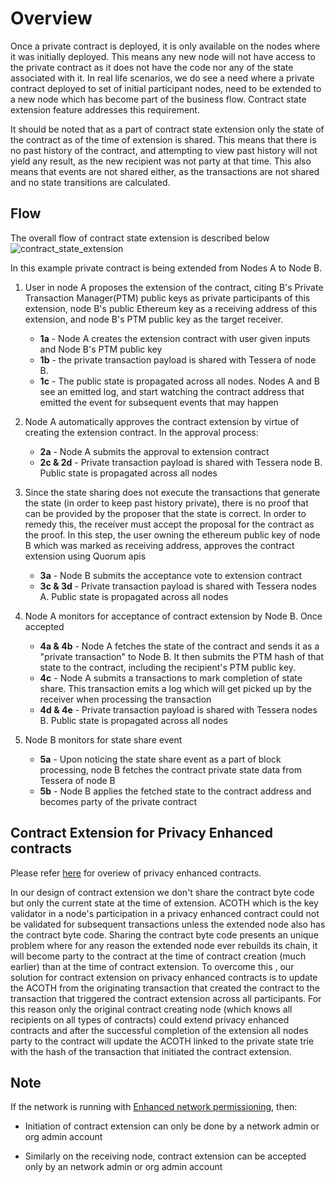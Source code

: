 # Overview
Once a private contract is deployed, it is only available on the nodes where it was initially deployed. This means any new node will not have access to the private contract as it does not have the code nor any of the state associated with it. In real life scenarios, we do see a need where a private contract deployed to set of initial participant nodes, need to be extended to a new node which has become part of the business flow. Contract state extension feature addresses this requirement. 

It should be noted that as a part of contract state extension only the state of the contract as of the time of extension is shared. This means that there is no past history of the contract, and attempting to view past history will not yield any result, as the new recipient was not party at that time. This also means that events are not shared either, as the transactions are not shared and no state transitions are calculated. 

## Flow

The overall flow of contract state extension is described below
![contract_state_extension](images/ContractStateExtension.png)  

In this example private contract is being extended from Nodes A to Node B. 

1. User in node A proposes the extension of the contract, citing B's Private Transaction Manager(PTM) public keys as private participants of this extension, node B's public Ethereum key as a receiving address of this extension, and node B's PTM public key as the target receiver. 
    - **1a** - Node A creates the extension contract with user given inputs and Node B's PTM public key
    - **1b** - the private transaction payload is shared with Tessera of node B.
    - **1c** - The public state is propagated across all nodes. Nodes A and B  see an emitted log, and start watching the contract address that emitted the event for subsequent events that may happen

1.  Node A automatically approves the contract extension by virtue of creating the extension contract. In the approval process:
    - **2a** - Node A submits the approval to extension contract 
    - **2c & 2d** - Private transaction payload is shared with Tessera node B. Public state is propagated across all nodes

1. Since the state sharing does not execute the transactions that generate the state 
   (in order to keep past history private), there is no proof that can be provided by the proposer that the state is correct. In order to remedy this, the receiver must accept the proposal for the contract as the proof. In this step, the user owning the ethereum public key of node B which was marked as receiving address, approves the contract extension using Quorum apis
    - **3a** - Node B submits the acceptance vote to extension contract
    - **3c & 3d** - Private transaction payload is shared with Tessera nodes A. Public state is propagated across all nodes

1. Node A monitors for acceptance of contract extension by Node B. Once accepted
    - **4a & 4b** - Node A fetches the state of the contract and sends it as a "private transaction" to Node B. It then submits the PTM hash of that state to the contract, including the recipient's PTM public key.
    - **4c** - Node A submits a transactions to mark completion of state share. This transaction emits a log which will get picked up by the receiver when processing the transaction
    - **4d & 4e** - Private transaction payload is shared with Tessera nodes B. Public state is propagated across all nodes

1. Node B monitors for state share event
    - **5a** - Upon noticing the state share event as a part of block processing, node B fetches the contract private state data from Tessera of node B
    - **5b** - Node B applies the fetched state to the contract address and becomes party of the private contract
    
## Contract Extension for Privacy Enhanced contracts

Please refer [here](../Privacy-Enhancements/Overview.md) for overiew of privacy enhanced contracts. 

In our design of contract extension we don't share the contract byte code but only the current state at the time of extension. ACOTH which is the key validator in a node's participation in a privacy enhanced contract could not be validated for subsequent transactions unless the extended node also has the contract byte code. Sharing the contract byte code presents an unique problem where for any reason the extended node ever rebuilds its chain, it will become party to the contract at the time of contract creation (much earlier) than at the time of contract extension. To overcome this , our solution for contract extension on privacy enhanced contracts is to update the ACOTH from the originating transaction that created the contract to the transaction that triggered the contract extension across all participants. For this reason only the original contract creating node (which knows all recipients on all types of contracts) could extend privacy enhanced contracts and after the successful completion of the extension all nodes party to the contract will update the ACOTH linked to the private state trie with the hash of the transaction that initiated the contract extension.

## Note
If the network is running with [Enhanced network permissioning](http://docs.goquorum.com/en/latest/Permissioning/Enhanced%20Permissions%20Model/Overview/), then:
* Initiation of contract extension can only be done by a network admin or org admin account

* Similarly on the receiving node, contract extension can be accepted only by an network admin or org admin account
 
